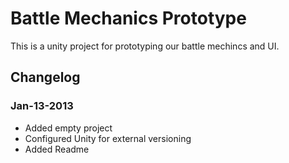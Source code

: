 # Battle Mechanics Prototype #

This is a unity project for prototyping our battle mechincs and UI.

## Changelog ##

### Jan-13-2013 ###

* Added empty project
* Configured Unity for external versioning
* Added Readme


